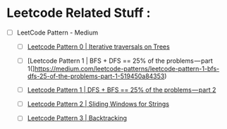 # Leetcode Related Stuff :
- [ ] LeetCode Pattern - Medium 
  - [ ] [Leetcode Pattern 0 | Iterative traversals on Trees](https://medium.com/leetcode-patterns/leetcode-pattern-0-iterative-traversals-on-trees-d373568eb0ec)
  - [ ] [Leetcode Pattern 1 | BFS + DFS == 25% of the problems — part 1(]https://medium.com/leetcode-patterns/leetcode-pattern-1-bfs-dfs-25-of-the-problems-part-1-519450a84353)
  - [ ] [Leetcode Pattern 1 | DFS + BFS == 25% of the problems — part 2](https://medium.com/leetcode-patterns/leetcode-pattern-2-dfs-bfs-25-of-the-problems-part-2-a5b269597f52)
  - [ ] [Leetcode Pattern 2 | Sliding Windows for Strings](https://medium.com/leetcode-patterns/leetcode-pattern-2-sliding-windows-for-strings-e19af105316b)
  - [ ] [Leetcode Pattern 3 | Backtracking](https://medium.com/leetcode-patterns/leetcode-pattern-3-backtracking-5d9e5a03dc26)
  
